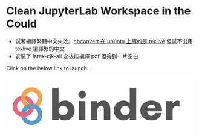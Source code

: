 # Clean JupyterLab Workspace in the Could


* 試著編譯繁體中文失敗。[nbconvert 在 ubuntu 上用的是 texlive](https://nbconvert.readthedocs.io/en/latest/install.html#installing-tex) 但試不出用 texlive 編譯繁的中文
* 安裝了 latex-cjk-all 之後能編譯 pdf 但得到一片空白


Click on the below link to launch: 

[![Binder](https://raw.githubusercontent.com/beginnerSC/sandbox-stable/11f641c8f9b95d3df0f0e7df12abf43ea13ae3c2/binder/binder-logo.svg)](https://mybinder.org/v2/gh/beginnerSC/sandbox-latex/master?urlpath=lab)

